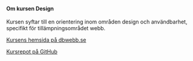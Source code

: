 #### Om kursen Design

Kursen syftar till en orientering inom områden design och användbarhet, specifikt för tillämpningsområdet webb.


[Kursens hemsida på dbwebb.se](https://dbwebb.se/kurser/design-v2)

[Kursrepot på GitHub](https://github.com/dbwebb-se/design)
